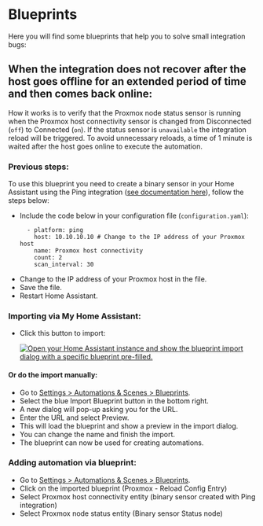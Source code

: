 # Blueprints

Here you will find some blueprints that help you to solve small integration bugs:

## When the integration does not recover after the host goes offline for an extended period of time and then comes back online:

How it works is to verify that the Proxmox node status sensor is running when the Proxmox host connectivity sensor is changed from Disconnected (`off`) to Connected (`on`). If the status sensor is `unavailable` the integration reload will be triggered.
To avoid unnecessary reloads, a time of 1 minute is waited after the host goes online to execute the automation.

### Previous steps:

To use this blueprint you need to create a binary sensor in your Home Assistant using the Ping integration ([see documentation here](https://www.home-assistant.io/integrations/ping/#binary-sensor)), follow the steps below:

* Include the code below in your configuration file (`configuration.yaml`):
  ```
    - platform: ping
      host: 10.10.10.10 # Change to the IP address of your Proxmox host
      name: Proxmox host connectivity
      count: 2
      scan_interval: 30
  ```
* Change to the IP address of your Proxmox host in the file.
* Save the file.
* Restart Home Assistant.

### Importing via My Home Assistant:
* Click this button to import:
  
  [![Open your Home Assistant instance and show the blueprint import dialog with a specific blueprint pre-filled.](https://my.home-assistant.io/badges/blueprint_import.svg)](https://my.home-assistant.io/redirect/blueprint_import/?blueprint_url=https%3A%2F%2Fgithub.com%2Fdougiteixeira%2Fproxmoxve%2Fnew%2Fdougiteixeira-patch-1%2Fblueprints)

#### Or do the import manually:

* Go to [Settings > Automations & Scenes > Blueprints](https://my.home-assistant.io/redirect/blueprints/).
* Select the blue Import Blueprint button in the bottom right.
* A new dialog will pop-up asking you for the URL.
* Enter the URL and select Preview.
* This will load the blueprint and show a preview in the import dialog.
* You can change the name and finish the import.
* The blueprint can now be used for creating automations.

### Adding automation via blueprint:

* Go to [Settings > Automations & Scenes > Blueprints](https://my.home-assistant.io/redirect/blueprints/).
* Click on the imported blueprint (Proxmox - Reload Config Entry)
* Select Proxmox host connectivity entity (binary sensor created with Ping integration)
* Select Proxmox node status entity (Binary sensor Status node)

